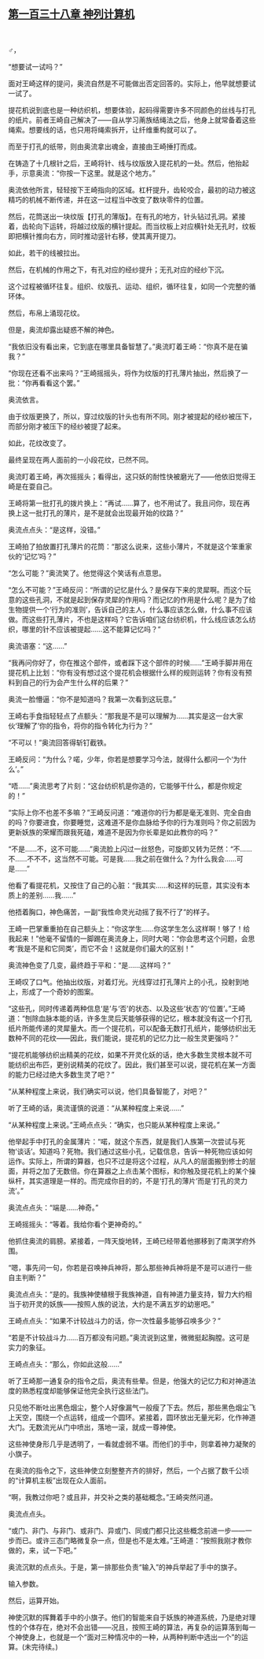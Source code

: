 ## [第一百三十八章 神列计算机](https://www.xxbiquge.com/11_11207/9135974.html)
﻿

  ♂，

  “想要试一试吗？”

  面对王崎这样的提问，奥流自然是不可能做出否定回答的。实际上，他早就想要试一试了。

  提花机说到底也是一种纺织机，想要体验，起码得需要许多不同颜色的丝线与打孔的纸片。前者王崎自己解决了——自从学习萳族结绳法之后，他身上就常备着这些绳索。想要线的话，也只用将绳索拆开，让纤维重构就可以了。

  而至于打孔的纸带，则由奥流拿出魂金，直接由王崎捶打而成。

  在铸造了十几根针之后，王崎将针、线与纹版放入提花机的一处。然后，他抬起手，示意奥流：“你按一下这里。就是这个地方。”

  奥流依他所言，轻轻按下王崎指向的区域。杠杆提升，齿轮咬合，最初的动力被这精巧的机械不断传递，并在这一过程当中改变了数块零件的位置。

  然后，花筒送出一块纹版【打孔的薄版】。在有孔的地方，针头钻过孔洞。紧接着，齿轮向下运转，将越过纹版的横针提起。而当纹板上对应横针处无孔时，纹板即把横针推向右方，同时推动竖针右移，使其离开提刀。

  如此，若干的线被拉出。

  然后，在机械的作用之下，有孔对应的经纱提升；无孔对应的经纱下沉。

  这个过程被循环往复。组织、纹版孔、运动、组织，循环往复，如同一个完整的循环体。

  然后，布帛上涌现花纹。

  但是，奥流却露出疑惑不解的神色。

  “我依旧没有看出来，它到底在哪里具备智慧了。”奥流盯着王崎：“你真不是在骗我？”

  “你现在还看不出来吗？”王崎摇摇头，将作为纹版的打孔薄片抽出，然后换了一批：“你再看看这个罢。”

  奥流依言。

  由于纹版更换了，所以，穿过纹版的针头也有所不同。刚才被提起的经纱被压下，而部分刚才被压下的经纱被提了起来。

  如此，花纹改变了。

  最终呈现在两人面前的一小段花纹，已然不同。

  奥流盯着王崎，再次摇摇头；看得出，这只妖的耐性快被磨光了——他依旧觉得王崎是在耍自己。

  王崎将第一批打孔的拨片换上：“再试……算了，也不用试了。我且问你，现在再换上这一批打孔的薄片，是不是就会出现最开始的纹路？”

  奥流点点头：“是这样，没错。”

  王崎拍了拍放置打孔薄片的花筒：“那这么说来，这些小薄片，不就是这个笨重家伙的‘记忆’吗？”

  “怎么可能？”奥流笑了。他觉得这个笑话有点意思。

  “怎么不可能？”王崎反问：“所谓的记忆是什么？是保存下来的灵犀啊。而这个玩意的这些孔洞，不就是起到保存灵犀的作用吗？而记忆的作用是什么呢？是为了给生物提供一个‘行为的准则’，告诉自己的主人，什么事应该怎么做，什么事不应该做。而这些打孔薄片，不也是这样吗？它告诉咱们这台纺织机，什么线应该怎么纺织，哪里的针不应该被提起……这不能算记忆吗？”

  奥流语塞：“这……”

  “我再问你好了，你在推这个部件，或者踩下这个部件的时候……”王崎手脚并用在提花机上比划：“你有没有想过这个提花机会根据什么样的规则运转？你有没有预料到自己的行为会产生什么样的后果？”

  奥流一脸懵逼：“你不是知道吗？我第一次看到这玩意。”

  王崎右手食指轻轻点了点额头：“那我是不是可以理解为……其实是这一台大家伙‘理解了’你的指令，将你的指令转化为行为？”

  “不可以！”奥流回答得斩钉截铁。

  王崎反问：“为什么？喏，少年，你若是想要学习今法，就得什么都问一个‘为什么’。”

  “唔……”奥流思考了片刻：“这台纺织机是你造的，它能够干什么，都是你规定的！”

  “实际上你不也差不多嘛？”王崎反问道：“难道你的行为都是毫无准则、完全自由的吗？你要进食，你要睡觉，这难道不是你血脉给予你的行为准则吗？你之前因为更新妖族的荣耀而跟我死磕，难道不是因为你长辈是如此教你的吗？”

  “不是……不，这不可能……”奥流脸上闪过一丝怒色，可旋即又转为茫然：“不……不……不不不，这当然不可能。可是我……我之前在做什么？为什么我会……可是……”

  他看了看提花机，又按住了自己的心脏：“我其实……和这样的玩意，其实没有本质上的差别……我……”

  他捂着胸口，神色痛苦，一副“我性命灵光动摇了我不行了”的样子。

  王崎一巴掌重重拍在自己额头上：“你这学生……你这学生怎么这样啊！够了！给我起来！”他毫不留情的一脚踢在奥流身上，同时大喝：“你会思考这个问题，会思考‘我是不是和它同类’，而它不会！这就是你们最大的区别！”

  奥流神色变了几变，最终趋于平和：“是……这样吗？”

  王崎叹了口气。他抽出纹版，对着灯光。光线穿过打孔薄片上的小孔，投射到地上，形成了一个奇妙的图案。

  “这些孔，同时传递着两种信息‘是’与‘否’的状态、以及这些‘状态’的‘位置’。”王崎道：“刨除血脉本能的话，许多生灵后天能够获得的记忆，根本就没有这一个打孔纸片所能传递的灵犀量大。而一个提花机，可以配备无数打孔纸片，能够纺织出无数种不同的花纹——因此，我们能说，提花机的记忆力比一般生灵更强吗？”

  “提花机能够纺织出精美的花纹，如果不开灵化妖的话，绝大多数生灵根本就不可能纺织出布匹，更别说精美的花纹了。因此，我们甚至可以说，提花机在某一方面的能力已经过绝大多数生灵了吧？”

  “从某种程度上来说，我们确实可以说，他们具备智能了，对吧？”

  听了王崎的话，奥流谨慎的说道：“从某种程度上来说……”

  “从某种程度上来说。”王崎点点头：“确实，也只能从某种程度上来说。”

  他举起手中打孔的金属薄片：“喏，就这个东西，就是我们人族第一次尝试与死物‘谈话’。知道吗？死物。我们通过这些小孔，记载信息，告诉一种死物应该如何运作。实际上，所谓的算器，也只不过是将这个过程，从凡人的层面搬到修士的层面，并将之加了无数倍。你在算器之上点击某个图标，和你触及提花机上的某个操纵杆，其实道理是一样的。而完成你目的的，不是‘打孔的薄片’而是‘打孔的灵力流’。”

  奥流点点头：“端是……神奇。”

  王崎摇摇头：“等着。我给你看个更神奇的。”

  他抓住奥流的肩膀。紧接着，一阵天旋地转，王崎已经带着他挪移到了南溟学府外围。

  “嗯，事先问一句，你若是召唤神兵神将，那么那些神兵神将是不是可以进行一些自主判断？”

  奥流点点头：“是的。我族神使植根于我族神道，自有神道力量支持，智力大约相当于初开灵的妖族——按照人族的说法，大约是不满五岁的幼崽吧。”

  王崎点点头：“如果不计较战斗力的话，你一次性最多能够召唤多少？”

  “若是不计较战斗力……百万都没有问题。”奥流说到这里，微微挺起胸膛。这可是实力的象征。

  王崎点点头：“那么，你如此这般……”

  听了王崎那一通复杂的指令之后，奥流有些晕。但是，他强大的记忆力和对神道法度的熟悉程度却能够保证他完全执行这些法门。

  只见他不断吐出黑色烟尘，整个人好像漏气一般瘦了下去。然后，那些黑色烟尘飞上天空，围绕一个点运转，组成一个圆环。紧接着，圆环放出无量光彩，化作神道大门。无数流光从门中喷出，落地一滚，就成一尊神使。

  这些神使身形几乎是透明了，一看就虚弱不堪。而他们的手中，则拿着神力凝聚的小旗子。

  在奥流的指令之下，这些神使立刻整整齐齐的排好，然后，一个占据了数千公顷的“计算机主板”出现在众人面前。

  “啊，我教过你吧？或且非，并交补之类的基础概念。”王崎突然问道。

  奥流点点头。

  “或门、非门、与非门、或非门、异或门、同或门都只比这些概念前进一步——一步而已。或许三态门略微复杂一点，但是也不是太难。”王崎道：“按照我刚才教你做的，来，试一下吧。”

  奥流沉默的点点头。于是，第一排那些负责“输入”的神兵举起了手中的旗子。

  输入参数。

  然后，运算开始。

  神使沉默的挥舞着手中的小旗子。他们的智能来自于妖族的神道系统，乃是绝对理性的个体存在，绝对不会出错——况且，按照王崎的算法，再复杂的运算落到每一个神使身上，也就是一个“面对三种情况中的一种，从两种判断中选出一个”的运算。(未完待续。)
